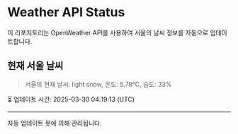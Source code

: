 
# Weather API Status

이 리포지토리는 OpenWeather API를 사용하여 서울의 날씨 정보를 자동으로 업데이트합니다.

## 현재 서울 날씨
> 서울의 현재 날씨: light snow, 온도: 5.78°C, 습도: 33%

⏳ 업데이트 시간: 2025-03-30 04:19:13 (UTC)

---
자동 업데이트 봇에 의해 관리됩니다.
